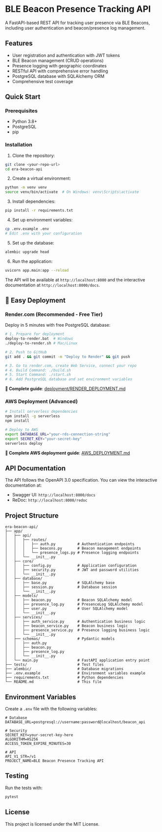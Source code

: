 # BLE Beacon Presence Tracking API

A FastAPI-based REST API for tracking user presence via BLE Beacons, including user authentication and beacon/presence log management.

## Features

- User registration and authentication with JWT tokens
- BLE Beacon management (CRUD operations)
- Presence logging with geographic coordinates
- RESTful API with comprehensive error handling
- PostgreSQL database with SQLAlchemy ORM
- Comprehensive test coverage

## Quick Start

### Prerequisites

- Python 3.8+
- PostgreSQL
- pip

### Installation

1. Clone the repository:
```bash
git clone <your-repo-url>
cd era-beacon-api
```

2. Create a virtual environment:
```bash
python -m venv venv
source venv/bin/activate  # On Windows: venv\Scripts\activate
```

3. Install dependencies:
```bash
pip install -r requirements.txt
```

4. Set up environment variables:
```bash
cp .env.example .env
# Edit .env with your configuration
```

5. Set up the database:
```bash
alembic upgrade head
```

6. Run the application:
```bash
uvicorn app.main:app --reload
```

The API will be available at `http://localhost:8000` and the interactive documentation at `http://localhost:8000/docs`.

## 🚀 Easy Deployment

### Render.com (Recommended - Free Tier)
Deploy in 5 minutes with free PostgreSQL database:

```bash
# 1. Prepare for deployment
deploy-to-render.bat  # Windows
./deploy-to-render.sh # Mac/Linux

# 2. Push to GitHub
git add . && git commit -m "Deploy to Render" && git push

# 3. Go to render.com, create Web Service, connect your repo
# 4. Build Command: ./build.sh
# 5. Start Command: ./start.sh
# 6. Add PostgreSQL database and set environment variables
```

**📖 Complete guide**: [deployment/RENDER_DEPLOYMENT.md](deployment/RENDER_DEPLOYMENT.md)

### AWS Deployment (Advanced)
```bash
# Install serverless dependencies
npm install -g serverless
npm install

# Deploy to AWS
export DATABASE_URL="your-rds-connection-string"
export SECRET_KEY="your-secret-key"
serverless deploy
```

**📖 Complete AWS deployment guide**: [AWS_DEPLOYMENT.md](AWS_DEPLOYMENT.md)

## API Documentation

The API follows the OpenAPI 3.0 specification. You can view the interactive documentation at:
- Swagger UI: `http://localhost:8000/docs`
- ReDoc: `http://localhost:8000/redoc`

## Project Structure

```
era-beacon-api/
├── app/
│   ├── api/
│   │   ├── routes/
│   │   │   ├── auth.py          # Authentication endpoints
│   │   │   ├── beacons.py       # Beacon management endpoints
│   │   │   └── presence_logs.py # Presence logging endpoints
│   │   └── __init__.py
│   ├── core/
│   │   ├── config.py            # Application configuration
│   │   ├── security.py          # JWT and password utilities
│   │   └── __init__.py
│   ├── database/
│   │   ├── base.py              # SQLAlchemy base
│   │   ├── session.py           # Database session
│   │   └── __init__.py
│   ├── models/
│   │   ├── beacon.py            # Beacon SQLAlchemy model
│   │   ├── presence_log.py      # PresenceLog SQLAlchemy model
│   │   ├── user.py              # User SQLAlchemy model
│   │   └── __init__.py
│   ├── services/
│   │   ├── auth_service.py      # Authentication business logic
│   │   ├── beacon_service.py    # Beacon business logic
│   │   ├── presence_service.py  # Presence logging business logic
│   │   └── __init__.py
│   ├── schemas/                 # Pydantic models
│   │   ├── auth.py
│   │   ├── beacon.py
│   │   ├── presence_log.py
│   │   └── __init__.py
│   └── main.py                  # FastAPI application entry point
├── tests/                       # Test files
├── alembic/                     # Database migrations
├── .env.example                 # Environment variables example
├── requirements.txt             # Python dependencies
└── README.md                    # This file
```

## Environment Variables

Create a `.env` file with the following variables:

```
# Database
DATABASE_URL=postgresql://username:password@localhost/beacon_api

# Security
SECRET_KEY=your-secret-key-here
ALGORITHM=HS256
ACCESS_TOKEN_EXPIRE_MINUTES=30

# API
API_V1_STR=/v1
PROJECT_NAME=BLE Beacon Presence Tracking API
```

## Testing

Run the tests with:
```bash
pytest
```

## License

This project is licensed under the MIT License.
